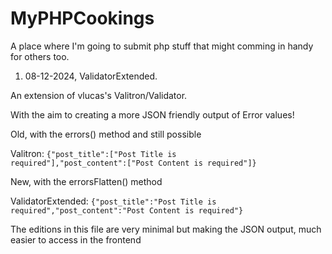 # MyPHPCookings

A place where I'm going to submit php stuff that might comming in handy for others too.

1. 08-12-2024, ValidatorExtended.

An extension of vlucas's Valitron/Validator.

With the aim to creating a more JSON friendly output of Error values!

Old, with the errors() method and still possible

Valitron: <code>{"post_title":["Post Title is required"],"post_content":["Post Content is required"]}</code>

New, with the errorsFlatten() method

ValidatorExtended: <code>{"post_title":"Post Title is required","post_content":"Post Content is required"}</code>

The editions in this file are very minimal but making the JSON output, much easier to access in the frontend